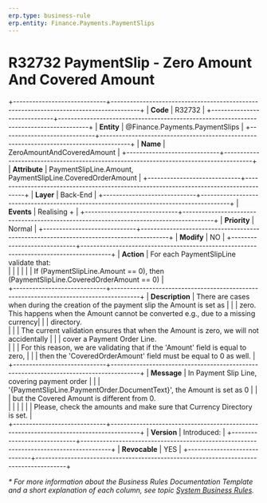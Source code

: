 ```yaml
---
erp.type: business-rule
erp.entity: Finance.Payments.PaymentSlips
---
```


# R32732 PaymentSlip - Zero Amount And Covered Amount
+-----------------------------+---------------------------------------------------------------------------------------+
| **Code**                    | R32732                                                                                |
+-----------------------------+---------------------------------------------------------------------------------------+
| **Entity**                  | @Finance.Payments.PaymentSlips                                                        |
+-----------------------------+---------------------------------------------------------------------------------------+
| **Name**                    | ZeroAmountAndCoveredAmount                                                            |
+-----------------------------+---------------------------------------------------------------------------------------+
| **Attribute**               | PaymentSlipLine.Amount, PaymentSlipLine.CoveredOrderAmount                            |
+-----------------------------+---------------------------------------------------------------------------------------+
| **Layer**                   | Back-End                                                                              |
+-----------------------------+---------------------------------------------------------------------------------------+
| **Events**                  | Realising +                                                                           |
+-----------------------------+---------------------------------------------------------------------------------------+
| **Priority**                | Normal                                                                                |
+-----------------------------+---------------------------------------------------------------------------------------+
| **Modify**                  | NO                                                                                    |
+-----------------------------+---------------------------------------------------------------------------------------+
| **Action**                  | For each PaymentSlipLine validate that: <br/>                                         |
|                             |                                                                                       |
|                             | If (PaymentSlipLine.Amount == 0), then (PaymentSlipLine.CoveredOrderAmount == 0)      |             
+-----------------------------+---------------------------------------------------------------------------------------+
| **Description**             | There are cases when during the creation of the payment slip the Amount is set as     |
|                             | zero. This happens when the Amount cannot be converted e.g., due to a missing currency|
|                             | directory.<br/>                                                                       |
|                             | The current validation ensures that when the Amount is zero, we will not accidentally |
|                             | cover a Payment Order Line.<br/>                                                      |
|                             | For this reason, we are validating that if the 'Amount' field is equal to zero,       |
|                             | then the 'CoveredOrderAmount' field must be equal to 0 as well.                       |
+-----------------------------+---------------------------------------------------------------------------------------+
| **Message**                 | In Payment Slip Line, covering payment order                                          |
|                             | '{PaymentSlipLine.PaymentOrder.DocumentText}', the Amount is set as 0                 |
|                             | but the Covered Amount is different from 0.<br/>                                      | 
|                             |                                                                                       |
|                             | Please, check the amounts and make sure that Currency Directory is set.               |                             
+-----------------------------+---------------------------------------------------------------------------------------+
| **Version**                 | Introduced:                                                                           |
+-----------------------------+---------------------------------------------------------------------------------------+
| **Revocable**               | YES                                                                                   |
+-----------------------------+---------------------------------------------------------------------------------------+

*\* For more information about the Business Rules Documentation Template and a short explanation of each column, see
topic [System Business Rules](../templates/template-description-system-business-rules.md).*
